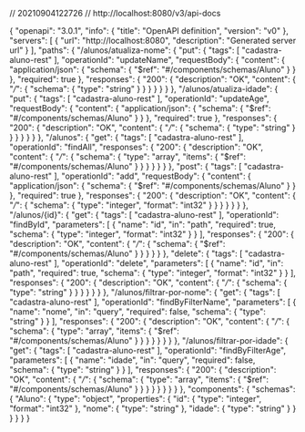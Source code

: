 // 20210904122726
// http://localhost:8080/v3/api-docs

{
  "openapi": "3.0.1",
  "info": {
    "title": "OpenAPI definition",
    "version": "v0"
  },
  "servers": [
    {
      "url": "http://localhost:8080",
      "description": "Generated server url"
    }
  ],
  "paths": {
    "/alunos/atualiza-nome": {
      "put": {
        "tags": [
          "cadastra-aluno-rest"
        ],
        "operationId": "updateName",
        "requestBody": {
          "content": {
            "application/json": {
              "schema": {
                "$ref": "#/components/schemas/Aluno"
              }
            }
          },
          "required": true
        },
        "responses": {
          "200": {
            "description": "OK",
            "content": {
              "*/*": {
                "schema": {
                  "type": "string"
                }
              }
            }
          }
        }
      }
    },
    "/alunos/atualiza-idade": {
      "put": {
        "tags": [
          "cadastra-aluno-rest"
        ],
        "operationId": "updateAge",
        "requestBody": {
          "content": {
            "application/json": {
              "schema": {
                "$ref": "#/components/schemas/Aluno"
              }
            }
          },
          "required": true
        },
        "responses": {
          "200": {
            "description": "OK",
            "content": {
              "*/*": {
                "schema": {
                  "type": "string"
                }
              }
            }
          }
        }
      }
    },
    "/alunos": {
      "get": {
        "tags": [
          "cadastra-aluno-rest"
        ],
        "operationId": "findAll",
        "responses": {
          "200": {
            "description": "OK",
            "content": {
              "*/*": {
                "schema": {
                  "type": "array",
                  "items": {
                    "$ref": "#/components/schemas/Aluno"
                  }
                }
              }
            }
          }
        }
      },
      "post": {
        "tags": [
          "cadastra-aluno-rest"
        ],
        "operationId": "add",
        "requestBody": {
          "content": {
            "application/json": {
              "schema": {
                "$ref": "#/components/schemas/Aluno"
              }
            }
          },
          "required": true
        },
        "responses": {
          "200": {
            "description": "OK",
            "content": {
              "*/*": {
                "schema": {
                  "type": "integer",
                  "format": "int32"
                }
              }
            }
          }
        }
      }
    },
    "/alunos/{id}": {
      "get": {
        "tags": [
          "cadastra-aluno-rest"
        ],
        "operationId": "findById",
        "parameters": [
          {
            "name": "id",
            "in": "path",
            "required": true,
            "schema": {
              "type": "integer",
              "format": "int32"
            }
          }
        ],
        "responses": {
          "200": {
            "description": "OK",
            "content": {
              "*/*": {
                "schema": {
                  "$ref": "#/components/schemas/Aluno"
                }
              }
            }
          }
        }
      },
      "delete": {
        "tags": [
          "cadastra-aluno-rest"
        ],
        "operationId": "delete",
        "parameters": [
          {
            "name": "id",
            "in": "path",
            "required": true,
            "schema": {
              "type": "integer",
              "format": "int32"
            }
          }
        ],
        "responses": {
          "200": {
            "description": "OK",
            "content": {
              "*/*": {
                "schema": {
                  "type": "string"
                }
              }
            }
          }
        }
      }
    },
    "/alunos/filtrar-por-nome": {
      "get": {
        "tags": [
          "cadastra-aluno-rest"
        ],
        "operationId": "findByFilterName",
        "parameters": [
          {
            "name": "nome",
            "in": "query",
            "required": false,
            "schema": {
              "type": "string"
            }
          }
        ],
        "responses": {
          "200": {
            "description": "OK",
            "content": {
              "*/*": {
                "schema": {
                  "type": "array",
                  "items": {
                    "$ref": "#/components/schemas/Aluno"
                  }
                }
              }
            }
          }
        }
      }
    },
    "/alunos/filtrar-por-idade": {
      "get": {
        "tags": [
          "cadastra-aluno-rest"
        ],
        "operationId": "findByFilterAge",
        "parameters": [
          {
            "name": "idade",
            "in": "query",
            "required": false,
            "schema": {
              "type": "string"
            }
          }
        ],
        "responses": {
          "200": {
            "description": "OK",
            "content": {
              "*/*": {
                "schema": {
                  "type": "array",
                  "items": {
                    "$ref": "#/components/schemas/Aluno"
                  }
                }
              }
            }
          }
        }
      }
    }
  },
  "components": {
    "schemas": {
      "Aluno": {
        "type": "object",
        "properties": {
          "id": {
            "type": "integer",
            "format": "int32"
          },
          "nome": {
            "type": "string"
          },
          "idade": {
            "type": "string"
          }
        }
      }
    }
  }
}
